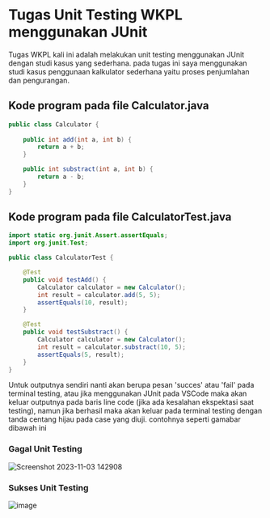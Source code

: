 # Tugas Unit Testing WKPL menggunakan JUnit
Tugas WKPL kali ini adalah melakukan unit testing menggunakan JUnit dengan studi kasus yang sederhana. pada tugas ini saya menggunakan studi kasus penggunaan kalkulator sederhana yaitu proses penjumlahan dan pengurangan.

## Kode program pada file Calculator.java
```java
public class Calculator {
    
    public int add(int a, int b) {
        return a + b;
    }

    public int substract(int a, int b) {
        return a - b;
    }
}
```

## Kode program pada file CalculatorTest.java
```java
import static org.junit.Assert.assertEquals;
import org.junit.Test;

public class CalculatorTest {

    @Test
    public void testAdd() {
        Calculator calculator = new Calculator();
        int result = calculator.add(5, 5);
        assertEquals(10, result);
    }

    @Test
    public void testSubstract() {
        Calculator calculator = new Calculator();
        int result = calculator.substract(10, 5);
        assertEquals(5, result);
    }
}
```

Untuk outputnya sendiri nanti akan berupa pesan 'succes' atau 'fail' pada terminal testing, atau jika menggunakan JUnit pada VSCode maka akan keluar outputnya pada baris line code (jika ada kesalahan ekspektasi saat testing), namun jika berhasil maka akan keluar pada terminal testing dengan tanda centang hijau pada case yang diuji. contohnya seperti gamabar dibawah ini

### Gagal Unit Testing
![Screenshot 2023-11-03 142908](https://github.com/rayasya/unitTesting2_wkpl/assets/68797333/769ed89e-8d4d-45c6-8072-f68a027743d5)

### Sukses Unit Testing
![image](https://github.com/rayasya/unitTesting2_wkpl/assets/68797333/665c5e63-8e3c-48cf-98e8-6592a1339c72)

